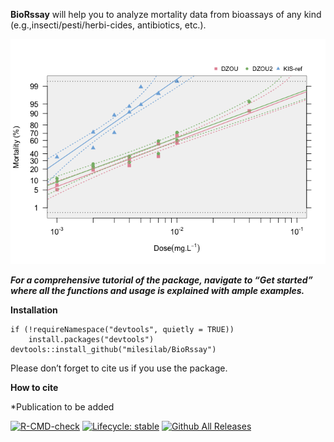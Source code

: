 **BioRssay** will help you to analyze mortality data from bioassays of
any kind (e.g.,insecti/pesti/herbi-cides, antibiotics, etc.).

![](index_files/figure-markdown_strict/unnamed-chunk-1-1.png)

***For a comprehensive tutorial of the package, navigate to “Get
started” where all the functions and usage is explained with ample
examples.***

**Installation**

    if (!requireNamespace("devtools", quietly = TRUE)) 
        install.packages("devtools") 
    devtools::install_github("milesilab/BioRssay")

Please don’t forget to cite us if you use the package.

**How to cite**

\*Publication to be added

<!-- badges: start -->
[![R-CMD-check](https://github.com/milesilab/BioRssay/workflows/R-CMD-check/badge.svg)](https://github.com/milesilab/BioRssay/actions)
[![Lifecycle:
stable](https://img.shields.io/badge/lifecycle-stable-brightgreen.svg)](https://www.tidyverse.org/lifecycle/#stable)
[![Github All Releases](https://img.shields.io/github/downloads/milesilab/BioRssay/total.svg)]()
<!-- badges: end -->
